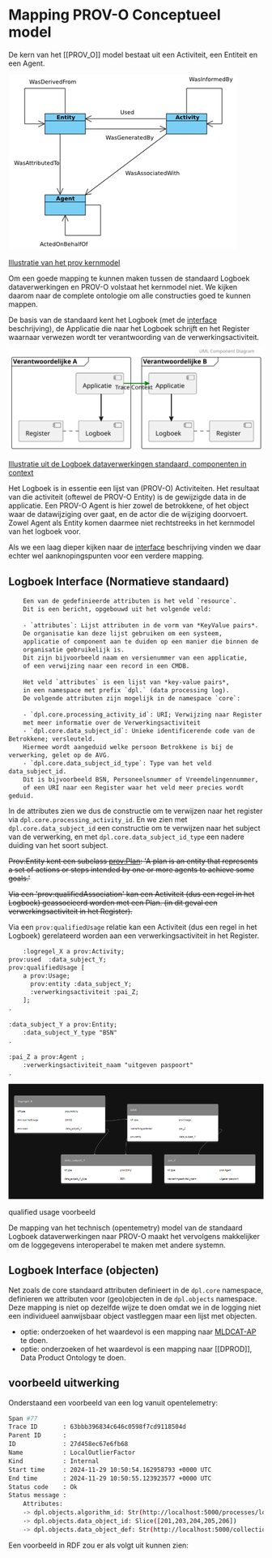# Mapping PROV-O Conceptueel model 


De kern van het [[PROV_O]] model bestaat uit een Activiteit, een Entiteit en een Agent.

![prov-dm](./respec/media/prov-dm.png)

[Illustratie van het prov kernmodel](https://www.w3.org/TR/prov-dm/#prov-core-structures)

Om een goede mapping te kunnen maken tussen de standaard Logboek dataverwerkingen  en PROV-O volstaat het kernmodel niet. We kijken daarom naar de complete ontologie om alle constructies goed te kunnen mappen.

De basis van de standaard kent het Logboek (met de [interface](https://logius-standaarden.github.io/logboek-dataverwerkingen/#interface) beschrijving), de Applicatie die naar het Logboek schrijft en het Register waarnaar verwezen wordt ter verantwoording van de verwerkingsactiviteit.

![ldv](./respec/media/architecture-grenzen.svg)

[Illustratie uit de Logboek dataverwerkingen standaard, componenten in context](https://logius-standaarden.github.io/logboek-dataverwerkingen/#fig-componenten-in-context)

Het Logboek is in essentie een lijst van (PROV-O) Activiteiten. Het resultaat van die activiteit (oftewel de PROV-O Entity) is de gewijzigde data in de applicatie. Een PROV-O Agent is hier zowel de betrokkene, of het object waar de datawijziging over gaat, en de actor die de wijziging doorvoert.
Zowel Agent als Entity komen daarmee niet rechtstreeks in het kernmodel van het logboek voor.

Als we een laag dieper kijken naar de [interface](https://logius-standaarden.github.io/logboek-dataverwerkingen/#interface) beschrijving vinden we daar echter wel aanknopingspunten voor een verdere mapping.

## Logboek Interface (Normatieve standaard)

```text
    Een van de gedefinieerde attributen is het veld `resource`. 
    Dit is een bericht, opgebouwd uit het volgende veld:

    - `attributes`: Lijst attributen in de vorm van *KeyValue pairs*. 
    De organisatie kan deze lijst gebruiken om een systeem, 
    applicatie of component aan te duiden op een manier die binnen de 
    organisatie gebruikelijk is. 
    Dit zijn bijvoorbeeld naam en versienummer van een applicatie, 
    of een verwijzing naar een record in een CMDB.

    Het veld `attributes` is een lijst van *key-value pairs*, 
    in een namespace met prefix `dpl.` (data processing log). 
    De volgende attributen zijn mogelijk in de namespace `core`:

    - `dpl.core.processing_activity_id`: URI; Verwijzing naar Register 
    met meer informatie over de Verwerkingsactiviteit
    - `dpl.core.data_subject_id`: Unieke identificerende code van de Betrokkene; versleuteld. 
    Hiermee wordt aangeduid welke persoon Betrokkene is bij de verwerking, gelet op de AVG.
    - `dpl.core.data_subject_id_type`: Type van het veld data_subject_id. 
    Dit is bijvoorbeeld BSN, Personeelsnummer of Vreemdelingennummer, 
    of een URI naar een Register waar het veld meer precies wordt geduid.
```

In de attributes zien we dus de constructie om te verwijzen naar het register via `dpl.core.processing_activity_id`. En we zien met `dpl.core.data_subject_id` een constructie om te verwijzen naar het subject van de verwerking, en met `dpl.core.data_subject_id_type` een nadere duiding van het soort subject.

~~Prov:Entity kent een subclass [prov:Plan](https://www.w3.org/TR/2013/REC-prov-o-20130430/#Plan): 'A plan is an entity that represents a set of actions or steps intended by one or more agents to achieve some goals.'~~

~~Via een 'prov:qualifiedAssociation' kan een Activiteit (dus een regel in het Logboek) geassocieerd worden met een Plan. (in dit geval een verwerkingsactiviteit in het Register).~~

Via een `prov:qualifiedUsage` relatie kan een Activiteit (dus een regel in het Logboek) gerelateerd worden aan een verwerkingsactiviteit in het Register.

```turtle
    :logregel_X a prov:Activity;
prov:used  :data_subject_Y;
prov:qualifiedUsage [
    a prov:Usage;
      prov:entity :data_subject_Y;
      :verwerkingsactiviteit :pai_Z;
    ];
.

:data_subject_Y a prov:Entity;
    :data_subject_Y_type "BSN" 
.

:pai_Z a prov:Agent ;
    :verwerkingsactiviteit_naam "uitgeven paspoort" 
.
```
![qualified usage voorbeeld](./respec/media/qualified_usage_voorbeeld.png)

qualified usage voorbeeld

De mapping van het technisch (opentemetry) model van de standaard Logboek dataverwerkingen naar PROV-O maakt het vervolgens makkelijker om de loggegevens interoperabel te maken met andere systemn.

## Logboek Interface (objecten)

Net zoals de core standaard attributen definieert in de `dpl.core` namespace, definieren we attributen voor (geo)objecten in de `dpl.objects` namespace. 
Deze mapping is niet op dezelfde wijze te doen omdat we in de logging niet een individueel aanwijsbaar object vastleggen maar een lijst met objecten.

- optie: onderzoeken of het waardevol is een mapping naar [MLDCAT-AP](https://semiceu.github.io/MLDCAT-AP/releases/2.0.0/) te doen.
- optie: onderzoeken of het waardevol is een mapping naar [[DPROD]], Data Product Ontology te doen.


## voorbeeld uitwerking

Onderstaand een voorbeeld van een log vanuit opentelemetry:

```bash
Span #77                                                                                                                                                                                        
Trace ID       : 63bbb396834c646c0598f7cd9118504d                                                                                                                                           
Parent ID      :                                                                                                                                                                            
ID             : 27d458ec67e6fb68                                                                                                                                                           
Name           : LocalOutlierFactor
Kind           : Internal
Start time     : 2024-11-29 10:50:54.162958793 +0000 UTC
End time       : 2024-11-29 10:50:55.123923577 +0000 UTC
Status code    : Ok                                                                                                                                                                      
Status message : 
    Attributes:                                                                                                                                                                                     
    -> dpl.objects.algorithm_id: Str(http://localhost:5000/processes/localoutlier)
    -> dpl.objects.data_object_id: Slice([201,203,204,205,206])
    -> dpl.objects.data_object_def: Str(http://localhost:5000/collections/knmi_meetstations/queryables?f=json)                                                          
```

Een voorbeeld in RDF zou er als volgt uit kunnen zien:

